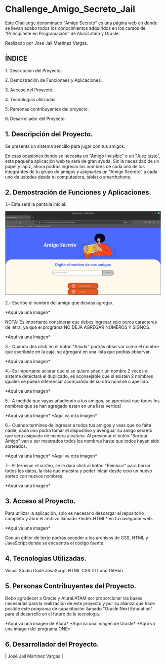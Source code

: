 # Challenge_Amigo_Secreto_Jail
Este Challenge denominado "Amigo Secreto" es una página web en donde se llevan acabo todos los conocimientos adquiridos en los cursos de "Principiante en Programación" de AluraLatam y Oracle. 
<p>Realizado por José Jail Martínez Vargas.</p>

## ÍNDICE

<p>1. Descripción del Proyecto.</p>
<p>2. Demostración de Funcionaes y Aplicaciones.</p>
<p>3. Acceso del Proyecto.
<p>4. Tecnologías utilizadas.</p>
<p>5. Personas contribuyentes del proyecto.</p>
<p>6. Desarrollador del Proyecto.</p>

## 1. Descripción del Proyecto.
<p>Se presenta un sistema sencillo para jugar con tus amigos.</p> <p>En esas ocasiones donde se necesita un "Amigo Invisible" o un "Juez justo", esta pequeña aplicación web te será de gran ayuda. Sin la necesidad de un papel y lapiz, ahora podrás ingresar los nombres de cada uno de los integrantes de tu grupo de amigos y asignarles un "Amigo Secreto" a cada uno de ustedes desde tu computadora, tablet o smarthphone.</p>

## 2. Demostración de Funciones y Aplicaciones.
<p>1.- Esta será la pantalla inicial: </p>

 ![image alt](https://github.com/JailMV/Challenge_Amigo_Secreto_Jail/blob/741a64605cee7b4f8a560020b8ea0bad49eb08b5/paso%20a%20paso/1.jpg)

<p>2.- Escribe el nombre del amigo que deseas agregar.</p>
*Aqui va una imagen*

<p> NOTA: Es importante considerar que debes ingresar solo puros caracteres de letra, ya que el programa NO DEJA AGREGAR NÚMEROS Y SIGNOS. </p>
*Aqui va una Imagen*

<p>3.- Cuando des click en el botón "Añadir" podrás observar como el nombre que escribiste en la caja, se agregará en una lista que podrás observar.</p>
*Aqui va una imagen*

<p>4.- Es importante aclarar que si se quiere añadir un nombre 2 veces el sistema detectará el duplicado, es aconsejable que si existen 2 nombres iguales se pueda diferenciar acompañdo de su otro nombre o apellido. </p>
*Aqui va una Imagen*

<p>5.- A medida que vayas añadiendo a tus amigos, se apreciará que todos los nombres que se han agregado estan en una lista vertical</p>
*Aqui va una Imagen*
*Aqui va otra imagen*

<p>6.- Cuando termines de ingresar a todos tus amigos y veas que no falta nadie, cada uno podra tomar el dispositivo y averiguar su amigo secreto que será asignado de manera aleatoria. Al presionar el botón "Sortear Amigo" van a ser mostrados todos los nombres hasta que todos hayan sido sorteados.</p>
*Aquí va una Imagen*
*Aquí va otra imagen*

<p>7.- Al terminar el sorteo, se le dará click al botón "Reiniciar" para borrar todos los datos, la lista que muestra y poder inicar desde cero un nuevo sorteo con nuevos nombres. </p>
*Aquí va una Imagen*

## 3. Acceso al Proyecto.
<p> Para utilizar la aplicación, solo es necesario descargar el repositorio completo y abrir el archivo llamado *Index.HTML* en tu navegador web. </p>
*Aqui va una imagen*
<p> Con un editor de texto podrás acceder a los archivos de CSS, HTML y JavaScript donde se encuentra el código fuente. </p>

## 4. Tecnologías Utilizadas.
<p> Visual Studio Code JavaScript HTML CSS GIT and GitHub. </p>

## 5. Personas Contribuyentes del Proyecto.
<p> Debo agradecer a Oracle y AluraLATAM por proporcionar las bases necesarias para la realización de este proyecto y por su alianza que hace posible este programa de capacitación llamado "Oracle Next Education" para el desarrollo en el futuro de la tecnología.</p>
*Aqui va una imagen de Alura*
*Aqui va una imagen de Oracle*
*Aqui va una imagen del programa ONE*

## 6. Desarrollador del Proyecto.
<p> | José Jail Martínez Vargas | </p>
